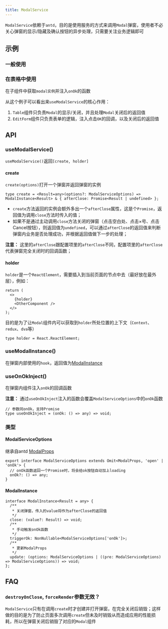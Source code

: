 ```yaml
---
title: ModalService
---
```


`ModalService`依赖于`antd`，目的是使用服务的方式来调用`Modal`弹窗，使用者不必关心弹窗的显示/隐藏及确认按钮的异步处理，只需要关注业务逻辑即可

## 示例

### 一般使用

<code src="./examples/CommonModal.tsx"></code>

### 在表格中使用

在子组件中获取`modal实例`并注入`onOk`的函数

<code src="./examples/TableModal.tsx"></code>

从这个例子可以看出来`useModalService`的核心作用：

1. `Table`组件只负责`Modal`的显示/关闭，并且处理`Modal`关闭后的返回值
2. `EditForm`组件只负责表单的逻辑，注入点击`OK`的回调，以及关闭后的返回值

## API

### useModalService()

`useModalService()`返回`[create, holder]`

#### create

`create(options)`打开一个弹窗并返回弹窗的实例

```tsx | pure
type create = <Result=any>(options?: ModalServiceOptions) => ModalInstance<Result> & { afterClose: Promise<Result | undefined> };
```

- `create`方法返回的实例会额外多出一个`afterClose`属性，这是个`Promise`，返回值为调用`close`方法时传入的值；
- 如果不是通过主动调用`close`方法关闭的弹窗（点击空白处、点击×号、点击Cancel按钮），则返回值为`undefined`，可以通过`afterClose`的返回值来判断弹窗内业务是否处理成功，并根据返回值做下一步的处理；

**注意：** 这里的`afterClose`跟配置项里的`afterClose`不同，配置项里的`afterClose`代表弹窗完全关闭时的回调函数；

#### holder

`holder`是一个`ReactElement`，需要插入到当前页面的节点中去（最好放在最外层），例如：
```tsx | pure
return (
  <>
    {holder}
    <OtherComponent />
  </>
);
```
目的是为了让`Modal`组件内可以获取到`holder`所处位置的上下文（`Context`、`redux`、`dva`等）

```tsx | pure
type holder = React.ReactElement;
```

### useModalInstance()

在弹窗内部使用的`hook`，返回值为[ModalInstance](#modalinstance)

### useOnOkInject()

在弹窗内组件注入`onOk`的回调函数

**注意：** 通过`useOnOkInject`注入的函数会覆盖`ModalServiceOptions`中的`onOk`函数

```tsx | pure
// 参数同onOk，支持Promise
type useOnOkInject = (onOk: () => any) => void;
```

### 类型

#### ModalServiceOptions

继承自antd [ModalProps](https://ant-design.antgroup.com/components/modal-cn#api)

```tsx | pure
export interface ModalServiceOptions extends Omit<ModalProps, 'open' | 'onOk'> {
  // onOk函数返回一个Promise时，将会给ok按钮自动加上loading
  onOk?: () => any;
}
```

#### ModalInstance

```tsx | pure
interface ModalInstance<Result = any> {
  /**
   * 关闭弹窗，传入的value将作为afterClose的返回值
   */
  close: (value?: Result) => void;
  /**
   * 手动触发onOk函数
   */
  triggerOk: NonNullable<ModalServiceOptions['onOk']>;
  /**
   * 更新ModalProps
   */
  update: (options: ModalServiceOptions | ((pre: ModalServiceOptions) => ModalServiceOptions)) => void;
};
```

## FAQ

### `destroyOnClose`, `forceRender`参数无效？

`ModalService`只有在调用`create`时才创建并打开弹窗，在完全关闭后销毁；这样做的目的是为了防止页面多次调用`create`但未及时销毁从而造成应用的性能损耗，所以在弹窗关闭后销毁了对应的`Modal`组件
